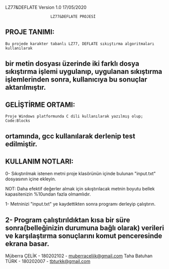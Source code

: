 LZ77&DEFLATE	Version 1.0	17/05/2020

						LZ77&DEFLATE PROJESİ

PROJE TANIMI:
--------------------------------------------------------------------------------------
	Bu projede karakter tabanlı LZ77, DEFLATE sıkıştırma algoritmaları kullanılarak
bir metin dosyası üzerinde iki farklı dosya sıkıştırma işlemi uygulanıp, uygulanan 
sıkıştırma işlemlerinden sonra, kullanıcıya bu sonuçlar aktarılmıştır.
--------------------------------------------------------------------------------------

GELİŞTİRME ORTAMI:
--------------------------------------------------------------------------------------
	Proje Windows platformunda C dili kullanılarak yazılmış olup; Code:Blocks
ortamında, gcc kullanılarak derlenip test edilmiştir.	
--------------------------------------------------------------------------------------

KULLANIM NOTLARI:
--------------------------------------------------------------------------------------
0-	Sıkıştırılmak istenen metni proje klasörünün içinde bulunan "input.txt" dosyasının
içine ekleyin.

NOT: Daha efektif değerler almak için sıkıştırılacak metnin boyutu bellek kapasitenizin
%10undan fazla olmamlıdır.

1-	Metninizi "input.txt" ye kaydettikten sonra programı derleyip çalıştırın.

2-	Program çalıştırıldıktan kısa bir süre sonra(belleğinizin durumuna bağlı olarak)
verileri ve karşılaştırma sonuçlarını komut penceresinde ekrana basar.
---------------------------------------------------------------------------------------


Müberra ÇELİK - 180202102 - muberraceliik@gmail.com
Taha Batuhan TÜRK - 180202007 - tbturkk@gmail.com
